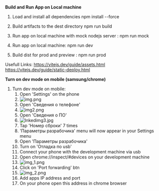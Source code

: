 **Build and Run App on Local machine**

1. Load and install all dependencies
   npm install --force
2. Build artifacts to the dest directory
   npm run build

3. Run app on local machine with mock nodejs server :
   npm run mock
4. Run app on local machine:
   npm run dev
5. Build dist for prod and preview :
   npm run prod

Usefull Links:
https://vitejs.dev/guide/assets.html
https://vitejs.dev/guide/static-deploy.html

**Turn on dev mode on mobile (samsung/chrome)**

1) Turn dev mode on mobile:
    1. Open 'Settings' on the phone
    2. ![img.png](img.png)
    3. Open 'Сведения о телефоне'
    4. ![img2.png](img2.jpg)
    5. Open 'Сведения о ПО'
    6. ![Inkedimg3.jpg](Inkedimg3.jpg)
    7. Tap 'Номер сброки' 7 times
    8. 'Параметры разрабочика' menu will now appear in your Settings menu
    9. Open  'Параметры разрабочика'
    10. Turn on 'Отладка по usb'
    11. Connect your phone with the development machine via usb
    12. Open chrome://inspect/#devices on your development machine
    13. ![img_1.png](img_1.png)
    14. Click on 'Port forwarding' btn
    15. ![img_2.png](img_2.png)
    16. Add apps IP address and port
    17. On your phone open this address in chrome browser

   

